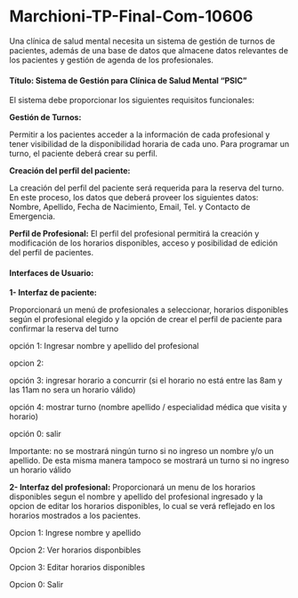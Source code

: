 # Marchioni-TP-Final-Com-10606 #

Una clínica de salud mental necesita un sistema de gestión de turnos de pacientes, además de una base de datos que almacene datos relevantes de los pacientes y gestión de agenda de los profesionales. 

#### Título: Sistema de Gestión para Clínica de Salud Mental “PSIC” 

El sistema debe proporcionar los siguientes requisitos funcionales:


**Gestión de Turnos:** 

Permitir a los pacientes acceder a la información de cada profesional y tener visibilidad de la disponibilidad horaria de cada uno. Para programar un turno, el paciente deberá crear su perfil. 

**Creación del perfil del paciente:**

La creación del perfil del paciente será requerida para la reserva del turno. En este proceso, los datos que deberá proveer los siguientes datos: Nombre, Apellido, Fecha de Nacimiento, Email, Tel. y Contacto de Emergencia. 

**Perfil de Profesional:**
El perfil del profesional permitirá la creación y modificación de los horarios disponibles, acceso y posibilidad de edición del perfil de pacientes.



#### Interfaces de Usuario:

**1- Interfaz de paciente:**

Proporcionará un menú de profesionales a seleccionar, horarios disponibles según el profesional elegido y la opción de crear el perfil de paciente para confirmar la reserva del turno

opción 1: Ingresar nombre y apellido del profesional

opcion 2: 

opción 3: ingresar horario a concurrir (si el horario no está entre las 8am y las 11am no sera un horario válido)

opción 4: mostrar turno (nombre apellido / especialidad médica que visita y horario)

opción 0: salir


Importante: no se mostrará ningún turno si no ingreso un nombre y/o un apellido. De esta misma manera tampoco se mostrará un turno si no ingreso un horario válido

**2- Interfaz del profesional:**
Proporcionará un menu de los horarios disponibles segun el nombre y apellido del profesional ingresado y la opcion de editar los horarios disponibles, lo cual se verá reflejado en los horarios mostrados a los pacientes.

Opcion 1: Ingrese nombre y apellido

Opcion 2: Ver horarios disponbibles

Opcion 3: Editar horarios disponibles

Opcion 0: Salir

